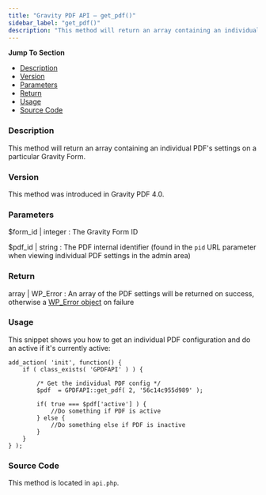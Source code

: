 ```yaml
---
title: "Gravity PDF API – get_pdf()"
sidebar_label: "get_pdf()"
description: "This method will return an array containing an individual PDF's settings on a particular Gravity Form. "
---
```


**Jump To Section**

* [Description](#description)
* [Version](#version)
* [Parameters](#parameters)
* [Return](#return)
* [Usage](#usage)
* [Source Code](#source-code)

### Description

This method will return an array containing an individual PDF's settings on a particular Gravity Form.

### Version

This method was introduced in Gravity PDF 4.0.

### Parameters

$form_id | integer
:    The Gravity Form ID

$pdf_id | string
:    The PDF internal identifier (found in the `pid` URL parameter when viewing individual PDF settings in the admin area)

### Return

array | WP_Error
:    An array of the PDF settings will be returned on success, otherwise a [WP_Error object](https://codex.wordpress.org/Class_Reference/WP_Error) on failure

### Usage

This snippet shows you how to get an individual PDF configuration and do an active if it's currently active:

```
add_action( 'init', function() {
	if ( class_exists( 'GPDFAPI' ) ) {

		/* Get the individual PDF config */
		$pdf  = GPDFAPI::get_pdf( 2, '56c14c955d989' );

		if( true === $pdf['active'] ) {
			//Do something if PDF is active
		} else {
			//Do something else if PDF is inactive
		}
	}
} );
```

### Source Code

This method is located in `api.php`.